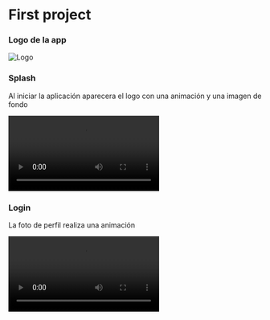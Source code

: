 # First project

### Logo de la app

![Logo](logo.png)

### Splash

Al iniciar la aplicación aparecera el logo con una animación y una imagen de fondo

![Splash](splash.mp4)

### Login

La foto de perfil realiza una animación 

![Login](login.mp4)